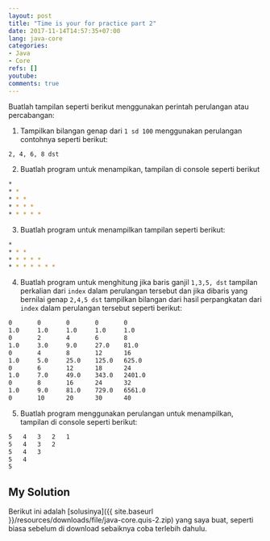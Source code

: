 ```yaml
---
layout: post
title: "Time is your for practice part 2"
date: 2017-11-14T14:57:35+07:00
lang: java-core
categories:
- Java
- Core
refs: []
youtube: 
comments: true
---
```


Buatlah tampilan seperti berikut menggunakan perintah perulangan atau percabangan:

1. Tampilkan bilangan genap dari `1 sd 100` menggunakan perulangan contohnya seperti berikut:
```sh
2, 4, 6, 8 dst
```
2. Buatlah program untuk menampikan, tampilan di console seperti berikut
```sh
*
* * 
* * * 
* * * *
* * * * *
```
3. Buatlah program untuk menampilkan tampilan seperti berikut:
```sh
*
* * *
* * * * *
* * * * * * *
```
4. Buatlah program untuk menghitung jika baris ganjil `1,3,5, dst` tampilan perkalian dari `index` dalam perulangan tersebut dan jika dibaris yang bernilai genap `2,4,5 dst` tampilkan bilangan dari hasil perpangkatan dari `index` dalam perulangan tersebut seperti berikut:
```sh
0       0       0       0       0 
1.0     1.0     1.0     1.0     1.0 
0       2       4       6       8 
1.0     3.0     9.0     27.0    81.0 
0       4       8       12      16 
1.0     5.0     25.0    125.0   625.0 
0       6       12      18      24 
1.0     7.0     49.0    343.0   2401.0 
0       8       16      24      32 
1.0     9.0     81.0    729.0   6561.0 
0       10      20      30      40 
```
5. Buatlah program menggunakan perulangan untuk menampilkan, tampilan di console seperti berikut:
```sh
5   4   3   2   1
5   4   3   2
5   4   3   
5   4
5
```

## My Solution

Berikut ini adalah [solusinya]({{ site.baseurl }}/resources/downloads/file/java-core.quis-2.zip) yang saya buat, seperti biasa sebelum di download sebaiknya coba terlebih dahulu.
